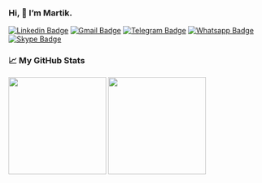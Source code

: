 ### Hi, 👋 I’m Martik.

[![Linkedin Badge](https://img.shields.io/badge/LinkedIn-0077B5?style=for-the-badge&logo=linkedin&logoColor=white)](https://linkedin.com/in/martik)
[![Gmail Badge](https://img.shields.io/badge/Gmail-D14836?style=for-the-badge&logo=gmail&logoColor=white)](mailto:martikavagyan1@gmail.com)
[![Telegram Badge](https://img.shields.io/badge/Telegram-2CA5E0?style=for-the-badge&logo=telegram&logoColor=white)](https://t.me/martikavagyan)
[![Whatsapp Badge](https://img.shields.io/badge/WhatsApp-25D366?style=for-the-badge&logo=whatsapp&logoColor=white)](https://wa.me/37477420419)
[![Skype Badge](https://img.shields.io/badge/Skype-00AFF0?style=for-the-badge&logo=skype&logoColor=white)](https://join.skype.com/lFwCNEcSv3gc)

### 📈 My GitHub Stats

<p>
  <img height="192em" src="https://github-readme-stats.vercel.app/api?username=m-avagyan&show_icons=true&hide_border=true&&count_private=true&include_all_commits=true" />
  <img height="192em" src="https://github-readme-stats.vercel.app/api/top-langs/?username=m-avagyan&exclude_repo=KNN-Image-Classification&show_icons=true&hide_border=true&layout=compact&langs_count=8"/>
</p>
